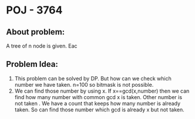 # POJ - 3764

## About problem:  
A tree of n node is given. Eac
  

## Problem Idea:  

 1. This problem can be solved by DP. But how can we check which number we have taken. n=100 so bitmask is not possible.
 2.  We can find those number by using x. If x==gcd(x,number) then we can find how many number with common gcd x is taken. Other number is not taken . We have a count that keeps how many number is already taken. So can find those number which gcd is already x but not taken.

<!--stackedit_data:
eyJoaXN0b3J5IjpbLTEyNDc5MjMwMjBdfQ==
-->